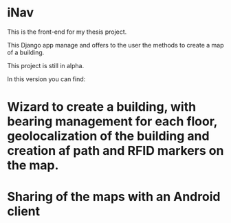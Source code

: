 iNav
====

This is the front-end for my thesis project.

This Django app manage and offers to the user the methods to create a map of a building.

This project is still in alpha.

In this version you can find:

# Wizard to create a building, with bearing management for each floor, geolocalization of the building and creation af path and RFID markers on the map.

# Sharing of the maps with an Android client
